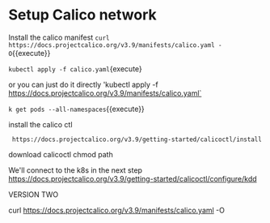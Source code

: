 # Setup Calico network

Install the calico manifest
`curl https://docs.projectcalico.org/v3.9/manifests/calico.yaml -O`{{execute}}

`kubectl apply -f calico.yaml`{execute}

or you can just do it directly
'kubectl apply -f https://docs.projectcalico.org/v3.9/manifests/calico.yaml`

`k get pods --all-namespaces`{{execute}}

install the calico ctl
  
     https://docs.projectcalico.org/v3.9/getting-started/calicoctl/install 
  download calicoctl
  chmod
  path

We'll connect to the k8s in the next step
   https://docs.projectcalico.org/v3.9/getting-started/calicoctl/configure/kdd
   


   VERSION TWO

   curl https://docs.projectcalico.org/v3.9/manifests/calico.yaml -O
